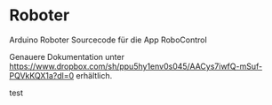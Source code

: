 # Roboter
Arduino Roboter Sourcecode für die App RoboControl

Genauere Dokumentation unter https://www.dropbox.com/sh/ppu5hy1env0s045/AACys7iwfQ-mSuf-PQVkKQX1a?dl=0 erhältlich.

test
